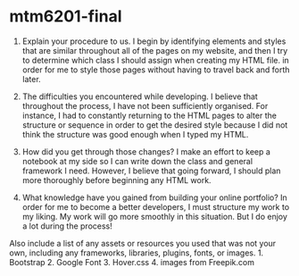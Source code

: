 # mtm6201-final

1. Explain your procedure to us.
    I begin by identifying elements and styles that are similar throughout all of the pages on my website, and then I try to determine which class I should assign when creating my HTML file. in order for me to style those pages without having to travel back and forth later.

2. The difficulties you encountered while developing.
    I believe that throughout the process, I have not been sufficiently organised. For instance, I had to constantly returning to the HTML pages to alter the structure or sequence in order to get the desired style because I did not think the structure was good enough when I typed my HTML.

3. How did you get through those changes? 
    I make an effort to keep a notebook at my side so I can write down the class and general framework I need. However, I believe that going forward, I should plan more thoroughly before beginning any HTML work.

4. What knowledge have you gained from building your online portfolio?
    In order for me to become a better developers, I must structure my work to my liking. My work will go more smoothly in this situation. But I do enjoy a lot during the process!

Also include a list of any assets or resources you used that was not your own, including any frameworks, libraries, plugins, fonts, or images.
    1. Bootstrap
    2. Google Font
    3. Hover.css
    4. images from Freepik.com